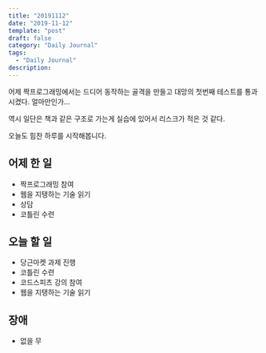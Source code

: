 ```yaml
---
title: "20191112"
date: "2019-11-12"
template: "post"
draft: false
category: "Daily Journal"
tags:
  - "Daily Journal"
description:
---
```


어제 짝프로그래밍에서는 드디어 동작하는 골격을 만들고
대망의 첫번째 테스트를 통과시켰다. 얼마만인가...

역시 일단은 책과 같은 구조로 가는게 실습에 있어서
리스크가 적은 것 같다.

오늘도 힘찬 하루를 시작해봅니다.

## 어제 한 일

* 짝프로그래밍 참여
* 웹을 지탱하는 기술 읽기
* 상담
* 코틀린 수련

## 오늘 할 일

* 당근마켓 과제 진행
* 코틀린 수련
* 코드스피츠 강의 참여
* 웹을 지탱하는 기술 읽기

## 장애

* 없을 무
